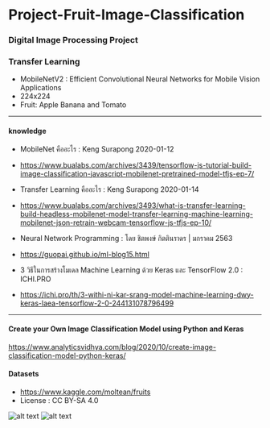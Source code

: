 # Project-Fruit-Image-Classification
### Digital Image Processing Project

### Transfer Learning
- MobileNetV2 : Efficient Convolutional Neural Networks for Mobile Vision Applications
- 224x224
- Fruit: Apple Banana and Tomato

------------------------------------

#### knowledge
- MobileNet คืออะไร : Keng Surapong 2020-01-12 
- https://www.bualabs.com/archives/3439/tensorflow-js-tutorial-build-image-classification-javascript-mobilenet-pretrained-model-tfjs-ep-7/

- Transfer Learning คืออะไร : Keng Surapong 2020-01-14
- https://www.bualabs.com/archives/3493/what-is-transfer-learning-build-headless-mobilenet-model-transfer-learning-machine-learning-mobilenet-json-retrain-webcam-tensorflow-js-tfjs-ep-10/

- Neural Network Programming : โดย ชิตพงษ์ กิตตินราดร | มกราคม 2563
- https://guopai.github.io/ml-blog15.html

- 3 วิธีในการสร้างโมเดล Machine Learning ด้วย Keras และ TensorFlow 2.0 : ICHI.PRO
- https://ichi.pro/th/3-withi-ni-kar-srang-model-machine-learning-dwy-keras-laea-tensorflow-2-0-244131078796499

------------------------------------

#### Create your Own Image Classification Model using Python and Keras
https://www.analyticsvidhya.com/blog/2020/10/create-image-classification-model-python-keras/

#### Datasets
- https://www.kaggle.com/moltean/fruits
- License : CC BY-SA 4.0


![alt text](https://github.com/lacakp/Project-Fruit-Image-Classification/Images/blob/f6cd437612b9195b1dd6e429e466cf1c281bcabb/DIP.png)
![alt text](https://github.com/lacakp/Project-Fruit-Image-Classification/Images/blob/004fe497ee99218f004f959b7dabde7960c04460/ML.png)

